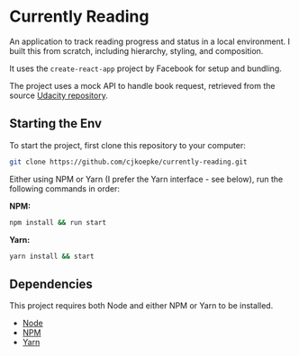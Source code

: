 # Currently Reading
An application to track reading progress and status in a local environment. I built this from scratch, including hierarchy, styling, and composition.

It uses the `create-react-app` project by Facebook for setup and bundling.

The project uses a mock API to handle book request, retrieved from the source [Udacity repository](https://github.com/udacity/reactnd-project-myreads-starter/blob/master/src/BooksAPI.js).

## Starting the Env
To start the project, first clone this repository to your computer:

```bash
git clone https://github.com/cjkoepke/currently-reading.git
```

Either using NPM or Yarn (I prefer the Yarn interface - see below), run the following commands in order:

**NPM:**
```bash
npm install && run start
```

**Yarn:**
```bash
yarn install && start
```

## Dependencies
This project requires both Node and either NPM or Yarn to be installed.
- [Node](https://nodejs.org)
- [NPM](https://npmjs.org)
- [Yarn](https://yarnpkg.com)
